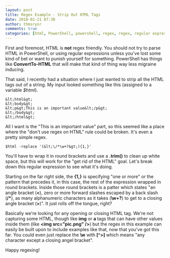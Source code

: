 ```yaml
---
layout: post
title: Regex Example - Strip Out HTML Tags
date: 2018-02-21 07:30
author: thmsrynr
comments: true
categories: [html, PowerShell, powershell, regex, regex, regular expressions, string manipulation, string manipulation]
---
```

First and foremost, HTML is <strong>not</strong> regex friendly. You should not try to parse HTML in PowerShell, or using regular expressions unless you've lost some kind of bet or want to punish yourself for something. PowerShell has things like <strong>ConvertTo-HTML</strong> that will make that kind of thing way less migraine inducing.

That said, I recently had a situation where I just wanted to strip all the HTML tags out of a string. My input looked something like this (assigned to a variable <em>$html</em>).
```
&lt;html&gt;
&lt;body&gt;
&lt;p&gt;This is an important value&lt;/p&gt;
&lt;/body&gt;
&lt;/html&gt;
```
<!--more-->

All I want is the "This is an important value" part, so this seemed like a place where the "don't use regex on HTML" rule could be broken. It's even a pretty simple regex.
```
$html -replace '(&lt;\/*\w+?&gt;){1,}'
```
You'll have to wrap it in round brackets and use a <strong>.trim()</strong> to clean up white space, but this will work for the "get rid of the HTML" goal. Let's break down this regular expression to see what it's doing.

Starting on the far right side, the <strong>{1,}</strong> is specifying "one or more" or the pattern that precedes it, in this case, the rest of the expression wrapped in round brackets. Inside those round brackets is a patter which states "an angle bracket (<strong>&lt;</strong>), zero or more forward slashes escaped by a back slash (<strong>\/*</strong>), as many alphanumeric characters as it takes (<strong>\w+?</strong>) to get to a closing angle bracket (<strong>&gt;</strong>)". It just rolls off the tongue, right?

Basically we're looking for any opening or closing HTML tag. We're not capturing some HTML, though like <strong>img</strong> or <strong>a </strong>tags that can have other values inside them (like <strong>&lt;img src="pic.png" /&gt;</strong>) but the regex in this example can easily be built upon to include examples like that, now that you've got this far. You could even just replace the <strong>\w</strong> with <strong>[^&gt;]</strong> which means "any character except a closing angel bracket".

Happy regexing!
